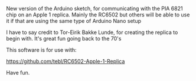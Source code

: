 New version of the Arduino sketch, for communicating with the PIA 6821 chip on an Apple 1 replica. Mainly the RC6502 but others will be able to use it if that are using the same type of Arduino Nano setup

I have to say credit to Tor-Eirik Bakke Lunde, for creating the replica to begin with. It's great fun going back to the 70's

This software is for use with:

https://github.com/tebl/RC6502-Apple-1-Replica

Have fun.

